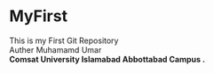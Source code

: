 # MyFirst
This is my First Git Repository
<br>
Auther Muhamamd Umar
<br>
<b>Comsat University Islamabad Abbottabad Campus .</b>
